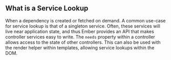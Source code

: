 ##  What is a Service Lookup

When a dependency is created or fetched on demand. A common use-case for service lookup is that of a singleton service. Often, these services will live near application state, and thus Ember provides an API that makes controller services easy to write. The ```needs``` property within a controller allows access to the state of other controllers. This can also be used with the render helper within templates, allowing service lookups within the DOM.
 
